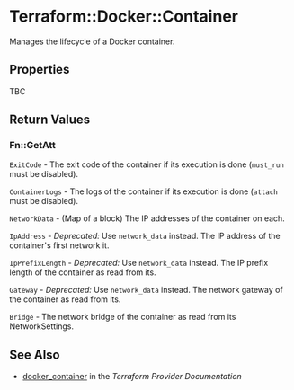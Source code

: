 # Terraform::Docker::Container

Manages the lifecycle of a Docker container.

## Properties

TBC

## Return Values

### Fn::GetAtt

`ExitCode` - The exit code of the container if its execution is done (`must_run` must be disabled).

`ContainerLogs` - The logs of the container if its execution is done (`attach` must be disabled).

`NetworkData` - (Map of a block) The IP addresses of the container on each.

`IpAddress` - *Deprecated:* Use `network_data` instead. The IP address of the container's first network it.

`IpPrefixLength` - *Deprecated:* Use `network_data` instead. The IP prefix length of the container as read from its.

`Gateway` - *Deprecated:* Use `network_data` instead. The network gateway of the container as read from its.

`Bridge` - The network bridge of the container as read from its NetworkSettings.

## See Also

* [docker_container](https://www.terraform.io/docs/providers/docker/r/container.html) in the _Terraform Provider Documentation_
